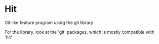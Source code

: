 Hit
===

Git like feature program using the git library

For the library, look at the 'git' packages, which is mostly compatible with 'hit'
